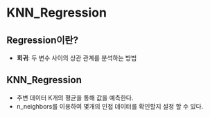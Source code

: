# KNN_Regression

## Regression이란?
- **회귀**: 두 변수 사이의 상관 관계를 분석하는 방법

## KNN_Regression
- 주변 데이터 K개의 평균을 통해 값을 예측한다.
- n_neighbors를 이용하여 몇개의 인접 데이터를 확인할지 설정 할 수 있다.